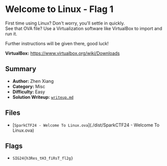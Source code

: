 # Welcome to Linux - Flag 1

First time using Linux? Don't worry, you'll settle in quickly. \
See that OVA file? Use a Virtualization software like VirtualBox to import and run it.

Further instructions will be given there, good luck!

**VirtualBox:** https://www.virtualbox.org/wiki/Downloads

## Summary
- **Author:** Zhen Xiang
- **Category:** Misc
- **Difficulty:** Easy
- **Solution Writeup:** [`writeup.md`](./soln/writeup.md)

## Files
- [`SparkCTF24 - Welcome To Linux.ova`](./dist/SparkCTF24 - Welcome To Linux.ova)

## Flags
- `SIG24{h3Res_tH3_fiRsT_fl2g}`
